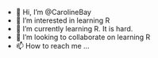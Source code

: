 - 👋 Hi, I’m @CarolineBay
- 👀 I’m interested in learning R
- 🌱 I’m currently learning R. It is hard.
- 💞️ I’m looking to collaborate on learning R 
- 📫 How to reach me ...

<!---
CarolineBay/CarolineBay is a ✨ special ✨ repository because its `README.md` (this file) appears on your GitHub profile.
You can click the Preview link to take a look at your changes.
--->
